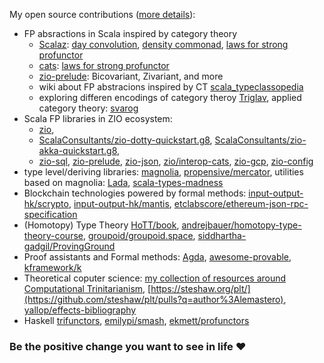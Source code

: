My open source contributions ([more details](https://github.com/lemastero/lemastero/blob/master/MORE.MD)):
* FP absractions in Scala inspired by category theory
  * [Scalaz](https://github.com/scalaz/scalaz/pulls?q=author%3Alemastero): [day convolution](https://github.com/scalaz/scalaz/pull/2020), [density commonad](https://github.com/scalaz/scalaz/pull/2029), [laws for strong profunctor](https://github.com/scalaz/scalaz/pull/2028)
  * [cats](https://github.com/typelevel/cats/pulls?q=author%3Alemastero): [laws for strong profunctor](https://github.com/typelevel/cats/pull/2640)
  * [zio-prelude](https://github.com/zio/zio-prelude/pulls?q=author%3Alemastero): Bicovariant, Zivariant, and more
  * wiki about FP abstracions inspired by CT [scala_typeclassopedia](https://github.com/lemastero/scala_typeclassopedia)
  * exploring differen encodings of category theroy [Triglav](https://github.com/lemastero/Triglav), applied category theory: [svarog](https://github.com/lemastero/svarog)
* Scala FP libraries in ZIO ecosystem:
  * [zio](https://github.com/zio/zio/pulls?q=author%3Alemastero),
  * [ScalaConsultants/zio-dotty-quickstart.g8](https://github.com/ScalaConsultants/zio-dotty-quickstart.g8), [ScalaConsultants/zio-akka-quickstart.g8](https://github.com/ScalaConsultants/zio-akka-quickstart.g8),
  * [zio-sql](https://github.com/zio/zio-sql/pulls?q=author%3Alemastero), [zio-prelude](https://github.com/zio/zio-prelude/pulls?q=author%3Alemastero), [zio-json](https://github.com/zio/zio-json/pulls?q=author%3Alemastero), [zio/interop-cats](https://github.com/zio/interop-cats/pulls?q=author%3Alemastero), [zio-gcp](https://github.com/zio/zio-gcp/pulls?q=author%3Alemastero), [zio-config](https://github.com/zio/zio-config/pulls?q=author%3Alemastero)
* type level/deriving libraries: [magnolia](https://github.com/propensive/magnolia/pulls?q=author%3Alemastero), [propensive/mercator](https://github.com/propensive/mercator/pulls?q=author%3Alemastero), utilities based on magnolia: [Lada](https://github.com/lemastero/Lada), [scala-types-madness](https://github.com/lemastero/scala-types-madness)
* Blockchain technologies powered by formal methods: [input-output-hk/scrypto](https://github.com/input-output-hk/scrypto/pulls?q=author%3Alemastero), [input-output-hk/mantis](https://github.com/input-output-hk/mantis/pulls?q=author%3Alemastero), [etclabscore/ethereum-json-rpc-specification](https://github.com/etclabscore/ethereum-json-rpc-specification/pulls?q=author%3Alemastero)
* (Homotopy) Type Theory [HoTT/book](https://github.com/HoTT/book/pulls?q=author%3Alemastero), [andrejbauer/homotopy-type-theory-course](https://github.com/andrejbauer/homotopy-type-theory-course/pull/3), [groupoid/groupoid.space](https://github.com/groupoid/groupoid.space/pulls?q=author%3Alemastero), [siddhartha-gadgil/ProvingGround](https://github.com/siddhartha-gadgil/ProvingGround/pulls?q=author%3Alemastero)
* Proof assistants and Formal methods: [Agda](https://github.com/agda/agda/pulls?q=author%3Alemastero), [awesome-provable](https://github.com/awesomo4000/awesome-provable/pulls?q=author%3Alemastero), [kframework/k](https://github.com/kframework/k/pulls?q=author%3Alemastero)
* Theoretical coputer science: [my collection of resources around Computational Trinitarianism](https://github.com/lemastero/scala_typeclassopedia/blob/master/ComputationalTrinitarianism.MD), [https://steshaw.org/plt/](https://github.com/steshaw/plt/pulls?q=author%3Alemastero), [yallop/effects-bibliography](https://github.com/yallop/effects-bibliography/issues?q=author%3Alemastero)
* Haskell [trifunctors](https://github.com/lemastero/trifunctors), [emilypi/smash](https://github.com/emilypi/smash/pulls?q=author%3Alemastero), [ekmett/profunctors](https://github.com/ekmett/profunctors/pulls?q=author%3Alemastero)


### Be the positive change you want to see in life :heart:
